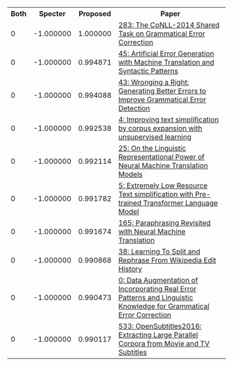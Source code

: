 <html><table><tr>
<th>Both</th>
<th>Specter</th>
<th>Proposed</th>
<th>Paper</th>
</tr>
<tr>
<td>0</td>
<td>-1.000000</td>
<td>1.000000</td>
<td><a href="https://www.semanticscholar.org/paper/b05f79fe597128bf6e5e8b20ba94530ee6d0ee2f">283: The CoNLL-2014 Shared Task on Grammatical Error Correction</a></td>
</tr>
<tr>
<td>0</td>
<td>-1.000000</td>
<td>0.994871</td>
<td><a href="https://www.semanticscholar.org/paper/139768cf7714beb9309efba734460f8562c60c78">45: Artificial Error Generation with Machine Translation and Syntactic Patterns</a></td>
</tr>
<tr>
<td>0</td>
<td>-1.000000</td>
<td>0.994088</td>
<td><a href="https://www.semanticscholar.org/paper/db75517cab648e73913fc60eb7d2e53fab64a432">43: Wronging a Right: Generating Better Errors to Improve Grammatical Error Detection</a></td>
</tr>
<tr>
<td>0</td>
<td>-1.000000</td>
<td>0.992538</td>
<td><a href="https://www.semanticscholar.org/paper/eeef24e3f0385959ad0e5cf1a7217b2fe117074c">4: Improving text simplification by corpus expansion with unsupervised learning</a></td>
</tr>
<tr>
<td>0</td>
<td>-1.000000</td>
<td>0.992114</td>
<td><a href="https://www.semanticscholar.org/paper/904d305e232f3590189f6108441bdce4584027de">25: On the Linguistic Representational Power of Neural Machine Translation Models</a></td>
</tr>
<tr>
<td>0</td>
<td>-1.000000</td>
<td>0.991782</td>
<td><a href="https://www.semanticscholar.org/paper/66b3b67f918b35a54d91c2383b4d4f31e77cf1c9">5: Extremely Low Resource Text simplification with Pre-trained Transformer Language Model</a></td>
</tr>
<tr>
<td>0</td>
<td>-1.000000</td>
<td>0.991674</td>
<td><a href="https://www.semanticscholar.org/paper/baa1079d1ee40754c44f5ee1498d6ba0c9c71b32">165: Paraphrasing Revisited with Neural Machine Translation</a></td>
</tr>
<tr>
<td>0</td>
<td>-1.000000</td>
<td>0.990868</td>
<td><a href="https://www.semanticscholar.org/paper/bf5c17840f9af1e4075b23163ad05069adcb7697">38: Learning To Split and Rephrase From Wikipedia Edit History</a></td>
</tr>
<tr>
<td>0</td>
<td>-1.000000</td>
<td>0.990473</td>
<td><a href="https://www.semanticscholar.org/paper/2510bfd4ea2ba2b1c8dc28a0bdb825f0dcdab8fd">0: Data Augmentation of Incorporating Real Error Patterns and Linguistic Knowledge for Grammatical Error Correction</a></td>
</tr>
<tr>
<td>0</td>
<td>-1.000000</td>
<td>0.990117</td>
<td><a href="https://www.semanticscholar.org/paper/e11edb4201007530c3692814a155b22f78a0d659">533: OpenSubtitles2016: Extracting Large Parallel Corpora from Movie and TV Subtitles</a></td>
</tr>
</table></html>
